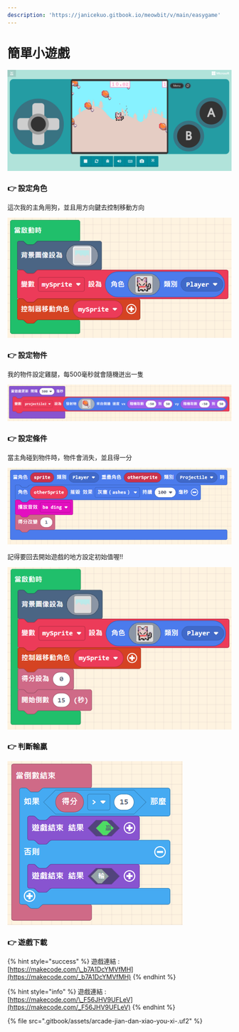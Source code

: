 ```yaml
---
description: 'https://janicekuo.gitbook.io/meowbit/v/main/easygame'
---
```


# 簡單小遊戲

![](.gitbook/assets/image%20%2846%29.png)

### 👉 設定角色

這次我的主角用狗，並且用方向鍵去控制移動方向

![](.gitbook/assets/image%20%2842%29.png)

### 👉 設定物件

我的物件設定雞腿，每500毫秒就會隨機迸出一隻

![](.gitbook/assets/image%20%2843%29.png)

### 👉 設定條件

當主角碰到物件時，物件會消失，並且得一分

![](.gitbook/assets/image%20%2848%29.png)

記得要回去開始遊戲的地方設定初始值喔!!

![](.gitbook/assets/image%20%2844%29.png)

### 👉 判斷輸贏

![](.gitbook/assets/image%20%2839%29.png)



### 👉 遊戲下載

{% hint style="success" %}
遊戲連結 : [https://makecode.com/\_b7A1DcYMVfMH](https://makecode.com/_b7A1DcYMVfMH)
{% endhint %}

{% hint style="info" %}
遊戲連結 : [https://makecode.com/\_F56JHV9UFLeV](https://makecode.com/_F56JHV9UFLeV)
{% endhint %}

{% file src=".gitbook/assets/arcade-jian-dan-xiao-you-xi-.uf2" %}



